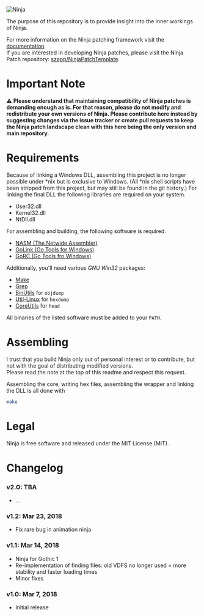 ![Ninja](https://user-images.githubusercontent.com/20203034/42415261-92bed2ae-8248-11e8-875c-5f7408588af8.png)

The purpose of this repository is to provide insight into the inner workings of Ninja.

For more information on the Ninja patching framework visit the [documentation](https://tiny.cc/GothicNinja).  
If you are interested in developing Ninja patches, please visit the Ninja Patch repository:
[szapp/NinjaPatchTemplate](https://github.com/szapp/NinjaPatchTemplate).

# Important Note

:warning: **Please understand that maintaining compatibility of Ninja patches is demanding enough as is. For that
reason, please do not modify and redistribute your own versions of Ninja. Please contribute here instead by suggesting
changes via the issue tracker or create pull requests to keep the Ninja patch landscape clean with this here being the
only version and main repository.**
                            <!-- Let's see what idiot doesn't read this paragraph -->

# Requirements

Because of linking a Windows DLL, assembling this project is no longer possible under \*nix but is exclusive to Windows.
(All \*nix shell scripts have been stripped from this project, but may still be found in the git history.) For linking
the final DLL the following libraries are required on your system.

- User32.dll
- Kernel32.dll
- NtDll.dll

For assembling and building, the following software is required.

- [NASM (The Netwide Assembler)](https://nasm.us)
- [GoLink (Go Tools for Windows)](http://godevtool.com)
- [GoRC (Go Tools fro Windows)](http://godevtool.com)

Additionally, you'll need various *GNU Win32* packages:

- [Make](http://gnuwin32.sourceforge.net/packages/make.htm)
- [Grep](http://gnuwin32.sourceforge.net/packages/grep.htm)
- [BinUtils](https://sourceforge.net/projects/mingw/files/MinGW/Base/binutils/) for `objdump`
- [Util-Linux](http://gnuwin32.sourceforge.net/packages/util-linux-ng.htm) for `hexdump`
- [CoreUtils](http://gnuwin32.sourceforge.net/packages/coreutils.htm) for `head`

All binaries of the listed software must be added to your `PATH`.

# Assembling

I trust that you build Ninja only out of personal interest or to contribute, but not with the goal of distributing
modified versions.  
Please read the note at the top of this readme and respect this request.

Assembling the core, writing hex files, assembling the wrapper and linking the DLL is all done with

```bash
make
```

# Legal

Ninja is free software and released under the MIT License (MIT).

# Changelog

### v2.0: TBA
- ...

### v1.2: Mar 23, 2018
- Fix rare bug in animation ninja

### v1.1: Mar 14, 2018
- Ninja for Gothic 1
- Re-implementation of finding files: old VDFS no longer used = more stability and faster loading times
- Minor fixes

### v1.0: Mar 7, 2018
- Initial release
